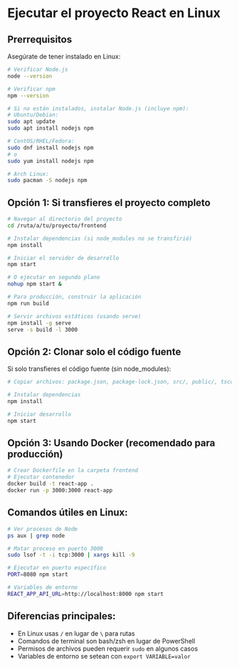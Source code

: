 # Ejecutar el proyecto React en Linux

## Prerrequisitos
Asegúrate de tener instalado en Linux:
```bash
# Verificar Node.js
node --version

# Verificar npm
npm --version

# Si no están instalados, instalar Node.js (incluye npm):
# Ubuntu/Debian:
sudo apt update
sudo apt install nodejs npm

# CentOS/RHEL/Fedora:
sudo dnf install nodejs npm
# o
sudo yum install nodejs npm

# Arch Linux:
sudo pacman -S nodejs npm
```

## Opción 1: Si transfieres el proyecto completo
```bash
# Navegar al directorio del proyecto
cd /ruta/a/tu/proyecto/frontend

# Instalar dependencias (si node_modules no se transfirió)
npm install

# Iniciar el servidor de desarrollo
npm start

# O ejecutar en segundo plano
nohup npm start &

# Para producción, construir la aplicación
npm run build

# Servir archivos estáticos (usando serve)
npm install -g serve
serve -s build -l 3000
```

## Opción 2: Clonar solo el código fuente
Si solo transfieres el código fuente (sin node_modules):

```bash
# Copiar archivos: package.json, package-lock.json, src/, public/, tsconfig.json

# Instalar dependencias
npm install

# Iniciar desarrollo
npm start
```

## Opción 3: Usando Docker (recomendado para producción)
```bash
# Crear Dockerfile en la carpeta frontend
# Ejecutar contenedor
docker build -t react-app .
docker run -p 3000:3000 react-app
```

## Comandos útiles en Linux:
```bash
# Ver procesos de Node
ps aux | grep node

# Matar proceso en puerto 3000
sudo lsof -t -i tcp:3000 | xargs kill -9

# Ejecutar en puerto específico
PORT=8080 npm start

# Variables de entorno
REACT_APP_API_URL=http://localhost:8000 npm start
```

## Diferencias principales:
- En Linux usas `/` en lugar de `\` para rutas
- Comandos de terminal son bash/zsh en lugar de PowerShell
- Permisos de archivos pueden requerir `sudo` en algunos casos
- Variables de entorno se setean con `export VARIABLE=valor`
